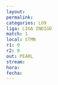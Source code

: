 ```yaml
---
layout: 
permalink: 
categories: LO9
liga: LIGA INDIGO
match: 1
local: STMN
r1: 0
r2: 0
out: PEARL
stream: 
hora: 
fecha:
---
```

